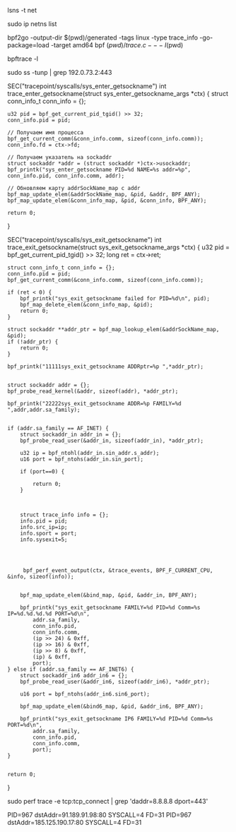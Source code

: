 lsns -t net


sudo ip netns list


bpf2go -output-dir $(pwd)/generated -tags linux -type trace_info -go-package=load -target amd64 bpf $(pwd)/trace.c -- -I$(pwd)

bpftrace -l

sudo ss -tunp | grep 192.0.73.2:443


SEC("tracepoint/syscalls/sys_enter_getsockname")
int trace_enter_getsockname(struct sys_enter_getsockname_args *ctx) {
    struct conn_info_t conn_info = {};

    u32 pid = bpf_get_current_pid_tgid() >> 32;
    conn_info.pid = pid;

    // Получаем имя процесса
    bpf_get_current_comm(&conn_info.comm, sizeof(conn_info.comm));
    conn_info.fd = ctx->fd;

    // Получаем указатель на sockaddr
    struct sockaddr *addr = (struct sockaddr *)ctx->usockaddr;
    bpf_printk("sys_enter_getsockname PID=%d NAME=%s addr=%p", conn_info.pid, conn_info.comm, addr);

    // Обновляем карту addrSockName_map с addr
    bpf_map_update_elem(&addrSockName_map, &pid, &addr, BPF_ANY);
    bpf_map_update_elem(&conn_info_map, &pid, &conn_info, BPF_ANY);

    return 0;
}

SEC("tracepoint/syscalls/sys_exit_getsockname")
int trace_exit_getsockname(struct sys_exit_getsockname_args *ctx) {
    u32 pid = bpf_get_current_pid_tgid() >> 32;
    long ret = ctx->ret;

    

    struct conn_info_t conn_info = {};
    conn_info.pid = pid;
    bpf_get_current_comm(&conn_info.comm, sizeof(conn_info.comm));

    if (ret < 0) {
        bpf_printk("sys_exit_getsockname failed for PID=%d\n", pid);
        bpf_map_delete_elem(&conn_info_map, &pid);
        return 0;
    }

    struct sockaddr **addr_ptr = bpf_map_lookup_elem(&addrSockName_map, &pid);
    if (!addr_ptr) {
        return 0;
    }

    bpf_printk("11111sys_exit_getsockname ADDRptr=%p ",*addr_ptr);


    struct sockaddr addr = {};
    bpf_probe_read_kernel(&addr, sizeof(addr), *addr_ptr);  

    bpf_printk("22222sys_exit_getsockname ADDR=%p FAMILY=%d ",addr,addr.sa_family);


    if (addr.sa_family == AF_INET) {
        struct sockaddr_in addr_in = {};
        bpf_probe_read_user(&addr_in, sizeof(addr_in), *addr_ptr);

        u32 ip = bpf_ntohl(addr_in.sin_addr.s_addr);
        u16 port = bpf_ntohs(addr_in.sin_port);

        if (port==0) {

            return 0;
        }
        


        struct trace_info info = {};
        info.pid = pid;
        info.src_ip=ip;
        info.sport = port;
        info.sysexit=5;
      



         bpf_perf_event_output(ctx, &trace_events, BPF_F_CURRENT_CPU, &info, sizeof(info));


        bpf_map_update_elem(&bind_map, &pid, &addr_in, BPF_ANY);

        bpf_printk("sys_exit_getsockname FAMILY=%d PID=%d Comm=%s IP=%d.%d.%d.%d PORT=%d\n",
            addr.sa_family,
            conn_info.pid,
            conn_info.comm,
            (ip >> 24) & 0xff,
            (ip >> 16) & 0xff,
            (ip >> 8) & 0xff,
            (ip) & 0xff,
            port);  
    } else if (addr.sa_family == AF_INET6) {
        struct sockaddr_in6 addr_in6 = {};
        bpf_probe_read_user(&addr_in6, sizeof(addr_in6), *addr_ptr);

        u16 port = bpf_ntohs(addr_in6.sin6_port);

        bpf_map_update_elem(&bind6_map, &pid, &addr_in6, BPF_ANY);

        bpf_printk("sys_exit_getsockname IP6 FAMILY=%d PID=%d Comm=%s PORT=%d\n",
            addr.sa_family,
            conn_info.pid,
            conn_info.comm,
            port);  
    }

  
    return 0;
}


sudo perf trace -e tcp:tcp_connect | grep 'daddr=8.8.8.8 dport=443'

PID=967 dstAddr=91.189.91.98:80  SYSCALL=4  FD=31 
PID=967 dstAddr=185.125.190.17:80  SYSCALL=4  FD=31 

